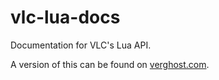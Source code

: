 # vlc-lua-docs

Documentation for VLC's Lua API.

A version of this can be found on [verghost.com](https://verghost.com/vlc-lua-docs).
